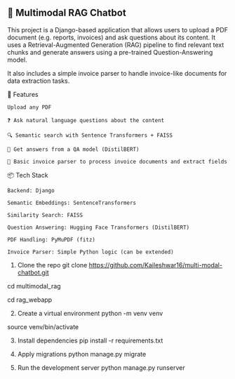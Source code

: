 ## 🧠 Multimodal RAG Chatbot
This project is a Django-based application that allows users to upload a PDF document (e.g. reports, invoices) and ask questions about its content. It uses a Retrieval-Augmented Generation (RAG) pipeline to find relevant text chunks and generate answers using a pre-trained Question-Answering model.

It also includes a simple invoice parser to handle invoice-like documents for data extraction tasks.

🚀 Features

    Upload any PDF

    ❓ Ask natural language questions about the content

    🔍 Semantic search with Sentence Transformers + FAISS

    🤖 Get answers from a QA model (DistilBERT)

    🧾 Basic invoice parser to process invoice documents and extract fields


📦 Tech Stack

    Backend: Django

    Semantic Embeddings: SentenceTransformers

    Similarity Search: FAISS

    Question Answering: Hugging Face Transformers (DistilBERT)

    PDF Handling: PyMuPDF (fitz)

    Invoice Parser: Simple Python logic (can be extended)



1. Clone the repo
git clone https://github.com/Kaileshwar16/multi-modal-chatbot.git 

cd multimodal_rag

cd rag_webapp

2. Create a virtual environment
python -m venv venv

source venv/bin/activate

3. Install dependencies
pip install -r requirements.txt

4. Apply migrations
python manage.py migrate

5. Run the development server
python manage.py runserver
